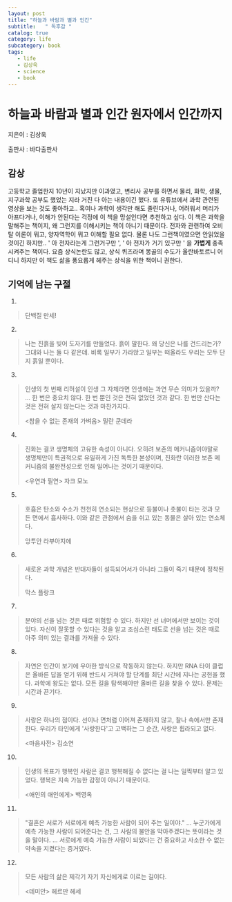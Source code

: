 ```yaml
---
layout: post
title: "하늘과 바람과 별과 인간"
subtitle:   " 독후감 "
catalog: true
category: life
subcategory: book
tags:
   - life
   - 김상욱
   - science
   - book
---
```




# 하늘과 바람과 별과 인간 원자에서 인간까지

지은이 : 김상욱

출판사 : 바다출판사



## 감상

고등학교 졸업한지 10년이 지났지만 이과였고, 변리사 공부를 하면서 물리, 화학, 생물, 지구과학 공부도 했었는 지라 거진 다 아는 내용이긴 했다. 또 유튜브에서 과학 관련된 영상을 보는 것도 좋아하고.. 혹여나 과학이 생각만 해도 졸린다거나, 어려워서 머리가 아프다거나, 이해가 안된다는 걱정에 이 책을 망설인다면 추천하고 싶다. 이 책은 과학을 말해주는 책이지, 왜 그런지를 이해시키는 책이 아니기 때문이다. 전자와 관련하여 오비탈 이론이 뭐고, 양자역학이 뭐고 이해할 필요 없다. 물론 나도 그런책이였으면 안읽었을 것이긴 하지만.. ' 아 전자라는게 그런거구만 ', ' 아 전자가 거기 있구만 ' 을 **가볍게** 충족시켜주는 책이다. 요즘 상식논란도 많고, 상식 퀴즈라며 몽골의 수도가 울란바토르니 어디니 하지만 이 책도 삶을 풍요롭게 헤주는 상식을 위한 책이니 권한다.

## 기억에 남는 구절

1.

> 단백질 만세!



2.

> 나는 진흙을 빚어 도자기를 만들었다. 흙이 말한다. 왜 당신은 나를 건드리는가? 그대와 나는 둘 다 같은데. 비록 일부가 가라앉고 일부는 떠올라도 우리는 모두 단지 흙일 뿐이다.



3.

> 인생의 첫 번째 리허설이 인생 그 자체라면 인생에는 과연 무슨 의미가 있을까? ... 한 번은 중요치 않다. 한 번 뿐인 것은 전혀 없었던 것과 같다. 한 번만 산다는 것은 전혀 살지 않는다는 것과 마찬가지다. 
>
> <참을 수 없는 존재의 가벼움> 밀란 쿤데라



4.

> 진화는 결코 생명체의 고유한 속성이 아니다. 오히려 보존의 메커니즘이야말로 생명체만이 특권적으로 유일하게 가진 독특한 본성이며, 진화란 이러한 보존 메커니즘의 불완전성으로 인해 일어나는 것이기 때문이다.
>
> <우연과 필연> 자크 모노



5.

> 호흡은 탄소와 수소가 천천히 연소되는 현상으로 등불이나 촛불이 타는 것과 모든 면에서 흡사하다. 이와 같은 관점에서 숨을 쉬고 있는 동물은 살아 있는 연소체다.
>
> 앙투안 라부아지에



6.

> 새로운 과학 개념은 반대자들이 설득되어서가 아니라 그들이 죽기 때문에 정착된다.
>
> 막스 플랑크



7.

> 분야의 선을 넘는 것은 때로 위험할 수 있다. 하지만 선 너머에서만 보이는 것이 있다. 자신이 잘못할 수 있다는 것을 알고 조심스런 태도로 선을 넘는 것은 때로 아주 의미 있는 결과를 가져올 수 있다.



8.

> 자연은 인간이 보기에 우아한 방식으로 작동하지 않는다. 하지만 RNA 타이 클럽은 올바른 답을 얻기 위해 반드시 거쳐야 할 단계를 최단 시간에 지나는 공헌을 했다. 과학에 왕도는 없다. 모든 길을 탐색해야만 올바른 길을 찾을 수 있다. 문제는 시간과 끈기다.



9.

> 사랑은 하나의 점이다. 선이나 면처럼 이어져 존재하지 않고, 찰나 속에서만 존재한다. 우리가 타인에게 '사랑한다'고 고백하는 그 순간, 사랑은 휩라되고 없다.
>
> <마음사전> 김소연



10.

> 인생의 목표가 행복인 사람은 결코 행복해질 수 없다는 걸 나는 일찍부터 알고 있었다. 행복은 지속 가능한 감정이 아니기 때문이다.
>
> <애인의 애인에게> 백영옥



11.

> "결혼은 서로가 서로에게 예측 가능한 사람이 되어 주는 일이야." ... 누군가에게 예측 가능한 사람이 되어준다는 건, 그 사람의 불안을 막아주겠다는 뜻이라는 것을 말이다. ... 서로에게 예측 가능한 사람이 되었다는 건 중요하고 사소한 수 없는 약속을 지켰다는 증거였다.



12.

> 모든 사람의 삶은 제각기 자기 자신에게로 이르는 길이다.
>
> <데미안> 헤르만 헤세